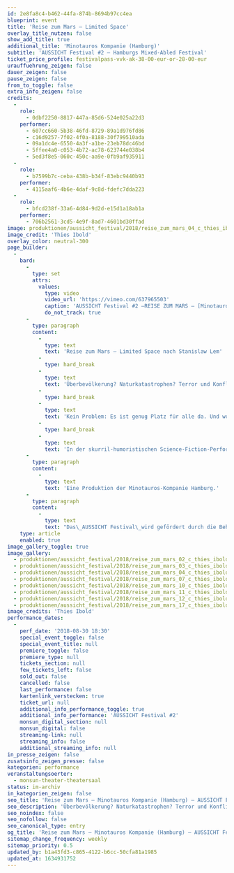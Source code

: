 ```yaml
---
id: 2e8fa8c4-b462-44fa-874b-8694b97cc4ea
blueprint: event
title: 'Reise zum Mars – Limited Space'
overlay_title_nutzen: false
show_add_title: true
additional_title: 'Minotauros Kompanie (Hamburg)'
subtitle: 'AUSSICHT Festival #2 – Hamburgs Mixed-Abled Festival'
ticket_price_profile: festivalpass-vvk-ak-38-00-eur-or-28-00-eur
urauffuehrung_zeigen: false
dauer_zeigen: false
pause_zeigen: false
from_to_toggle: false
extra_info_zeigen: false
credits:
  -
    role:
      - 0dbf2250-8817-447a-85d6-524e025a22d3
    performer:
      - 607cc660-5b38-46fd-8729-89a1d976fd86
      - c16d9257-7f02-4f0a-8188-30f799510ada
      - 09a1dc4e-6550-4a3f-a1be-23eb78dc46bd
      - 5ffee4a0-c053-4b72-ac78-623744e038b4
      - 5ed3f8e5-060c-450c-aa9e-0fb9af935911
  -
    role:
      - b7599b7c-ceba-438b-b34f-83ebc9440b93
    performer:
      - 4115aaf6-4b6e-4daf-9c8d-fdefc7dda223
  -
    role:
      - bfcd238f-33a6-4d84-9d2d-e15d1a18ab1a
    performer:
      - 706b2561-3cd5-4e9f-8ad7-4601bd30ffad
image: produktionen/aussicht_festival/2018/reise_zum_mars_04_c_thies_ibold.jpg
image_credit: 'Thies Ibold'
overlay_color: neutral-300
page_builder:
  -
    bard:
      -
        type: set
        attrs:
          values:
            type: video
            video_url: 'https://vimeo.com/637965503'
            caption: 'AUSSICHT Festival #2 –REISE ZUM MARS – [Minotauros Kompanie, Hamburg]'
            do_not_track: true
      -
        type: paragraph
        content:
          -
            type: text
            text: 'Reise zum Mars – Limited Space nach Stanislaw Lem'
          -
            type: hard_break
          -
            type: text
            text: 'Überbevölkerung? Naturkatastrophen? Terror und Konflikte? Verseuchte Umwelt? Knappheit der Ressourcen? 50% der Menschheit am Rand eines Nervenzusammenbruchs?'
          -
            type: hard_break
          -
            type: text
            text: 'Kein Problem: Es ist genug Platz für alle da. Und woanders ist es sowieso immer besser. Wir haben ja noch das Universum. Ein bisschen zu kalt, ein bisschen zu heiß und nur wenige Lichtminuten entfernt, der Mars.'
          -
            type: hard_break
          -
            type: text
            text: 'In der skurril-humoristischen Science-Fiction-Performance schlingert das Raumschiff, mit Fanfaren ins All geschossen, zwischen Wurmlöchern und Zeitschleifen in vergangene, gegenwärtige und zukünftige Augenblicke hinein und hinaus …'
      -
        type: paragraph
        content:
          -
            type: text
            text: 'Eine Produktion der Minotauros-Kompanie Hamburg.'
      -
        type: paragraph
        content:
          -
            type: text
            text: "Das\_AUSSICHT Festival\_wird gefördert durch die Behörde für Kultur und Medien Hamburg, der ZEIT-Stiftung und der Claussen-Simon-Stiftung."
    type: article
    enabled: true
image_gallery_toggle: true
image_gallery:
  - produktionen/aussicht_festival/2018/reise_zum_mars_02_c_thies_ibold.jpg
  - produktionen/aussicht_festival/2018/reise_zum_mars_03_c_thies_ibold.jpg
  - produktionen/aussicht_festival/2018/reise_zum_mars_04_c_thies_ibold.jpg
  - produktionen/aussicht_festival/2018/reise_zum_mars_07_c_thies_ibold.jpg
  - produktionen/aussicht_festival/2018/reise_zum_mars_10_c_thies_ibold.jpg
  - produktionen/aussicht_festival/2018/reise_zum_mars_11_c_thies_ibold.jpg
  - produktionen/aussicht_festival/2018/reise_zum_mars_12_c_thies_ibold.jpg
  - produktionen/aussicht_festival/2018/reise_zum_mars_17_c_thies_ibold.jpg
image_credits: 'Thies Ibold'
performance_dates:
  -
    perf_date: '2018-08-30 18:30'
    special_event_toggle: false
    special_event_title: null
    premiere_toggle: false
    premiere_type: null
    tickets_section: null
    few_tickets_left: false
    sold_out: false
    cancelled: false
    last_performance: false
    kartenlink_verstecken: true
    ticket_url: null
    additional_info_performance_toggle: true
    additional_info_performance: 'AUSSICHT Festival #2'
    monsun_digital_section: null
    monsun_digital: false
    streaming-link: null
    streaming_info: false
    additional_streaming_info: null
in_presse_zeigen: false
zusatsinfo_zeigen_presse: false
kategorien: performance
veranstaltungsoerter:
  - monsun-theater-theatersaal
status: im-archiv
in_kategorien_zeigen: false
seo_title: 'Reise zum Mars – Minotauros Kompanie (Hamburg) – AUSSICHT Festival #2'
seo_description: 'Überbevölkerung? Naturkatastrophen? Terror und Konflikte? Verseuchte Umwelt? Kein Problem: Es ist genug Platz für alle da. Und woanders ist es sowieso besser.'
seo_noindex: false
seo_nofollow: false
seo_canonical_type: entry
og_title: 'Reise zum Mars – Minotauros Kompanie (Hamburg) – AUSSICHT Festival #2'
sitemap_change_frequency: weekly
sitemap_priority: 0.5
updated_by: b1a43fd3-c865-4122-b6cc-50cfa81a1985
updated_at: 1634931752
---
```

